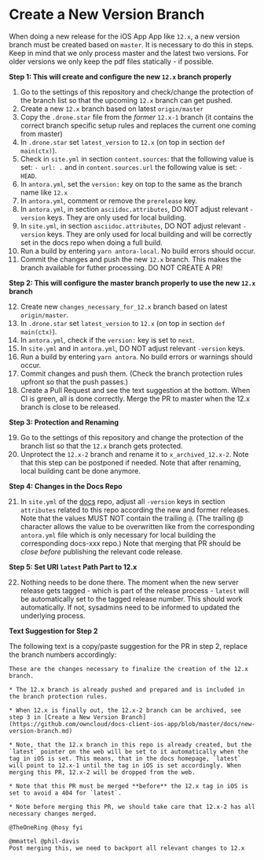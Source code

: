 # Create a New Version Branch

When doing a new release for the iOS App App like `12.x`, a new version branch must be created based on `master`. It is necessary to do this in steps. Keep in mind that we only process master and the latest two versions. For older versions we only keep the pdf files statically - if possible.

**Step 1: This will create and configure the new `12.x` branch properly**

1.  Go to the settings of this repository and check/change the protection of the branch list so that
    the upcoming `12.x` branch can get pushed.
2.  Create a new `12.x` branch based on latest `origin/master`
3.  Copy the `.drone.star` file from the _former_ `12.x-1` branch
    (it contains the correct branch specific setup rules and replaces the current one coming from master)
4.  In `.drone.star` set `latest_version` to `12.x` (on top in section `def main(ctx)`).
5.  Check in `site.yml` in section `content.sources`: that the following value is set: `- url: .` and in `content.sources.url` the following value is set: `- HEAD`.
6.  In `antora.yml`, set the `version:` key on top to the same as the branch name like `12.x`
7.  In `antora.yml`, comment or remove the `prerelease` key.
8.  In `antora.yml`, in section `asciidoc.attributes`, DO NOT adjust relevant `-version` keys. They are only used for local building.
9.  In `site.yml`, in section `asciidoc.attributes`, DO NOT adjust relevant `-version` keys. They are only used for local building and will be correctly set in the docs repo when doing a full build.
10.  Run a build by entering `yarn antora-local`. No build errors should occur.
11.  Commit the changes and push the new `12.x` branch. This makes the branch available for futher processing. DO NOT CREATE A PR!

**Step 2: This will configure the master branch properly to use the new `12.x` branch**

12. Create new `changes_necessary_for_12.x` branch based on latest `origin/master`.
13. In `.drone.star` set `latest_version` to `12.x` (on top in section `def main(ctx)`).
14. In `antora.yml`, check if the `version:` key is set to `next`.
15. In `site.yml` and in `antora.yml`, DO NOT adjust relevant `-version` keys.
16. Run a build by entering `yarn antora`. No build errors or warnings should occur.
17. Commit changes and push them. (Check the branch protection rules upfront so that the push passes.)
18. Create a Pull Request and see the text suggestion at the bottom. When CI is green, all is done correctly. Merge the PR to master when the 12.x branch is close to be released.

**Step 3: Protection and Renaming**

19. Go to the settings of this repository and change the protection of the branch list so that
    the `12.x` branch gets protected.
20. Unprotect the `12.x-2` branch and rename it to `x_archived_12.x-2`. Note that this step can be postponed if needed. Note that after renaming, local building cant be done anymore.

**Step 4: Changes in the Docs Repo**

21. In `site.yml` of the [docs](https://github.com/owncloud/docs/blob/master/site.yml) repo, adjust all `-version` keys in section `attributes` related to this repo according the new and former releases. Note that the values MUST NOT contain the trailing `@`. (The trailing @ character allows the value to be overwritten like from the corresponding `antora.yml` file which is only necessary for local building the corresponding docs-xxx repo.) Note that merging that PR should be _close before_ publishing the relevant code release.

**Step 5: Set URI `latest` Path Part to 12.x**

22. Nothing needs to be done there. The moment when the new server release gets tagged - which is part of the release process - `latest` will be automatically set to the tagged release number. This should work automatically. If not, sysadmins need to be informed to updated the underlying process.

**Text Suggestion for Step 2**

The following text is a copy/paste suggestion for the PR in step 2, replace the branch numbers accordingly:
```
These are the changes necessary to finalize the creation of the 12.x branch.

* The 12.x branch is already pushed and prepared and is included in the branch protection rules.

* When 12.x is finally out, the 12.x-2 branch can be archived, see step 3 in [Create a New Version Branch](https://github.com/owncloud/docs-client-ios-app/blob/master/docs/new-version-branch.md)

* Note, that the 12.x branch in this repo is already created, but the `latest` pointer on the web will be set to it automatically when the tag in iOS is set. This means, that in the docs homepage, `latest` will point to 12.x-1 until the tag in iOS is set accordingly. When merging this PR, 12.x-2 will be dropped from the web.

* Note that this PR must be merged **before** the 12.x tag in iOS is set to avoid a 404 for `latest`.

* Note before merging this PR, we should take care that 12.x-2 has all necessary changes merged.

@TheOneRing @hosy fyi

@mmattel @phil-davis
Post merging this, we need to backport all relevant changes to 12.x
```
